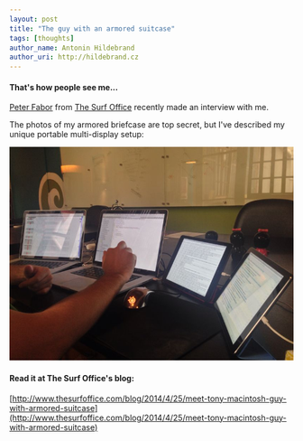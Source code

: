 ```yaml
---
layout: post
title: "The guy with an armored suitcase"
tags: [thoughts]
author_name: Antonin Hildebrand
author_uri: http://hildebrand.cz
---
```


#### That's how people see me...

[Peter Fabor](https://twitter.com/faborio) from [The Surf Office](http://www.thesurfoffice.com) recently made an interview with me.

The photos of my armored briefcase are top secret, but I've described my unique portable multi-display setup:

<img src="/images/multi-display.jpg" class="blog-image"/>

#### Read it at The Surf Office's blog:

[http://www.thesurfoffice.com/blog/2014/4/25/meet-tony-macintosh-guy-with-armored-suitcase](http://www.thesurfoffice.com/blog/2014/4/25/meet-tony-macintosh-guy-with-armored-suitcase)
